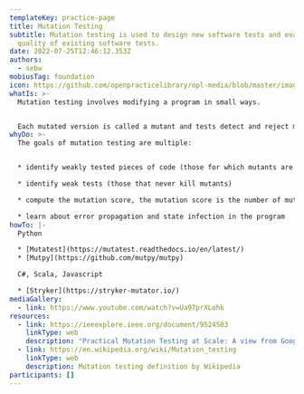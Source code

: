 ```yaml
---
templateKey: practice-page
title: Mutation Testing
subtitle: Mutation testing is used to design new software tests and evaluate the
  quality of existing software tests.
date: 2022-07-25T12:46:12.353Z
authors:
  - sebw
mobiusTag: foundation
icon: https://github.com/openpracticelibrary/opl-media/blob/master/images/Needs%20an%20Image.png?raw=true
whatIs: >-
  Mutation testing involves modifying a program in small ways.


  Each mutated version is called a mutant and tests detect and reject mutants by causing the behavior of the original version to differ from the mutant. This is called killing the mutant.
whyDo: >-
  The goals of mutation testing are multiple:


  * identify weakly tested pieces of code (those for which mutants are not killed)

  * identify weak tests (those that never kill mutants)

  * compute the mutation score, the mutation score is the number of mutants killed / total number of mutants.

  * learn about error propagation and state infection in the program
howTo: |-
  Python

  * [Mutatest](https://mutatest.readthedocs.io/en/latest/) 
  * [Mutpy](https://github.com/mutpy/mutpy)

  C#, Scala, Javascript

  * [Stryker](https://stryker-mutator.io/)
mediaGallery:
  - link: https://www.youtube.com/watch?v=Ua97prXLohk
resources:
  - link: https://ieeexplore.ieee.org/document/9524503
    linkType: web
    description: "Practical Mutation Testing at Scale: A view from Google"
  - link: https://en.wikipedia.org/wiki/Mutation_testing
    linkType: web
    description: Mutation testing definition by Wikipedia
participants: []
---
```

